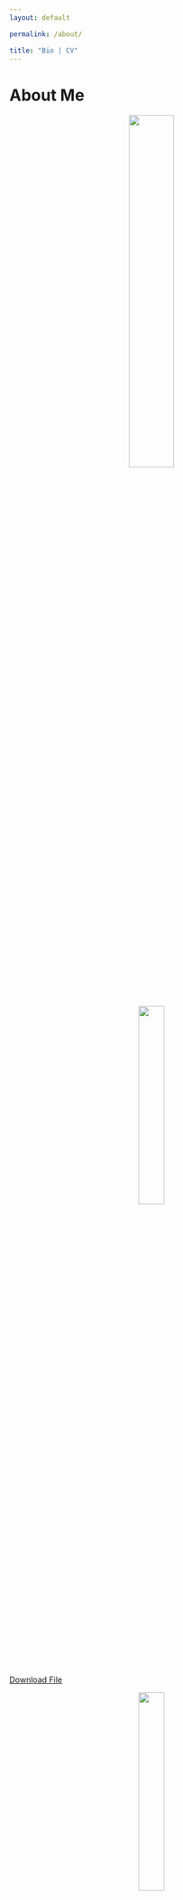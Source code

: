 ```yaml
---
layout: default

permalink: /about/

title: "Bio | CV"
---
```



# About Me

<div style="text-align:center">
<img src="https://benjburgess.github.io/assets/Screenshot_20211012-190225_Gallery2.jpg" width="40%"/>
</div>
<br />

<div style="text-align:center">
<a href="https://benjburgess.github.io/assets/DownloadCV.png">
<img src="https://benjburgess.github.io/assets/DownloadCV.png" width="30%"
</a>
</div>

<a href="https://benjburgess.github.io/assets/DownloadCV.png">Download File</a>

<div style="text-align:center">
<a href="https://benjburgess.github.io/assets/DownloadCV.png">
<img src="https://benjburgess.github.io/assets/DownloadCV.png" width="30%">
</a>
</div>


<a href="https://benjburgess.github.io/assets/DownloadCV.png">
<img src="https://benjburgess.github.io/assets/DownloadCV.png" width="30%">
</a>




<br />
As far back as I can remember, I've always been looking for patterns to try and understand the world around me. Over the past few years I've had the opportunity to take this love of exploring data further by studying and researching natural systems (which also happen to be include some of the most complex datasets and patterns around!). **I've recently been awarded a PhD in computational ecology from UCL**, where I've had the privilege of being supervised by top academics both at **UCL and DeepMind (Google)**. Over the course of my PhD, I've been researching how multiple perturbations (i.e., stressors) affect complex systems. To do this, I've been implementing a wide variety of **computational and statistical approaches to analyse large-scale datasets** (often developing novel methods along the way!). Over the last few years I've **actively developed collaborations** with researchers at institutions both in the UK and further afield (e.g., Cambridge, Oxford, Toronto). Furthermore, the results I've obtained over the course of my PhD have been novel and provided new insights to the field - including answering some of the most pressing questions in multiple stressor ecology. This research has been published in high impact journals (see [*publications*](https://benjburgess.github.io/publications/)) and I've also written an R package which simplifies a range of complex statistical analyses for other researchers in the field (see [*multiplestressR*](https://benjburgess.github.io/multiplestressR/)).
<br />
<br />
**I'm currently looking for new challenges in Health Economics and Outcomes Research** which will allow me to implement my **wide-ranging analytical skills**. I have extensive experience in **R** and **statistics** with a particular emphasis on **evidence synthesis and meta-analyses**. Indeed, **I'm keen to use my knowledge of meta-analyses (both pairwise and network) in a healthcare consultancy environment**. 
<br />
<br />
More generally, I love **problem solving** and frequently undertake **self-directed learning** to improve and diversify my skillsets. I'm likewise **highly involved in the workplace community**, having organised fornightly departmental activities alongside social events. I've also taken on additional responsibilities alongside my PhD, **demonstrating statistics and R** on various undergraduate and postgraduate courses for over three years. I've additionally **co-supervised three undergraduate dissertations**, with one student being awarded a prize for the best third year project.
<br />
<br />
If my skills and experience sound like a good fit for your organisation, feel free to download my CV or get in touch via email (benjamin.joshua.burgess [at] gmail.com)! 
<br />

